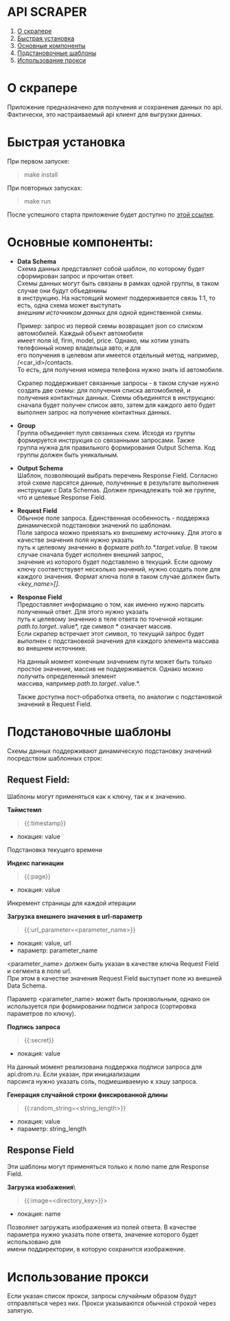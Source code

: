 
API SCRAPER
=========  

1. [О скрапере](#about)
2. [Быстрая установка](#install)
3. [Основные компоненты](#components)
4. [Подстановочные шаблоны](#templates)
5. [Использование прокси](#proxy)

<a id="about"></a>
# О скрапере


Приложение предназначено для получения и сохранения данных по api.  Фактически, это настраиваемый api клиент для выгрузки данных.

<a id="install"></a>
# Быстрая установка

При первом запуске:
> make install

При повторных запусках:
> make run

После успешного старта приложение будет доступно по  [этой ссылке](https://localhost:80/home).

<a id="components"></a>
# Основные компоненты:

- **Data Schema**  \
  Схема данных представляет собой шаблон, по которому будет сформирован запрос и прочитан ответ.  
  Схемы данных могут быть связаны в рамках одной группы, в таком случае они будут объеденины  
  в инструкцию. На настоящий момент поддерживается связь 1:1, то есть, одна схема может выступать  
  *внешним источником данных* для одной единственной схемы.

  Пример: запрос из первой схемы возвращает json со списком автомобилей. Каждый объект автомобиля  
  имеет поля id, firm, model, price. Однако, мы хотим узнать телефонный номер владельца авто, и для   
  его получения в целевом апи имеется отдельный метод, например, /<car_id>/contacts.  
  То есть, для получения номера телефона нужно знать id автомобиля.

  Скрапер поддерживает связанные запросы - в таком случае нужно создать две схемы: для получения списка автомобилей, и  
  получения контактных данных. Схемы объединятся в инструкцию: сначала будет получен список авто, затем для каждого авто будет  
  выполнен запрос на получение контактных данных.

- **Group**  \
  Группа объединяет пулл связанных схем. Исходя из группы формируется инструкция со связанными запросами. Также  
  группа нужна для правильного формирования Output Schema. Код группы должен быть уникальным.

- **Output Schema**  \
  Шаблон, позволяющий выбрать перечень Response Field. Согласно этой схеме парсятся данные, полученные в результате выполнения  
  инструкции с Data Schemas. Должен принадлежать той же группе, что и целевые Response Field.

- **Request Field**  \
  Обычное поле запроса. Единственная особенность - поддержка динамической подстановки значений по шаблонам.  
  Поле запроса можно привязать ко внешнему источнику. Для этого в качестве значения поля нужно указать  
  путь к целевому значению в формате *path.to.\*.target.value*. В таком случае сначала будет исполнен внешний запрос,  
  значение из которого будет подставлено в текущий.
  Если одному ключу соответствувет несколько значений, нужно создать поле для каждого значения. Формат ключа поля в таком случае должен быть  
  *<key_name>[]*.

- **Response Field**  \
  Предоставляет информацию о том, как именно нужно парсить полученный ответ. Для этого нужно указать  
  путь к целевому значению в теле ответа по точечной нотации: *path.to.target.*.value*, где символ * означает массив.  
  Если скрапер встречает этот символ, то текущий запрос будет выполнен с подстановкой значения для каждого элемента массива во внешнем источнике.

  На данный момент конечным значением пути может быть только простое значение, массив не поддерживается. Однако можно получить определенный элемент  
  массива, например *path.to.target.*.value.<index>*.

  Также доступна пост-обработка ответа, по аналогии с подстановкой значений в Request Field.


<a id="templates"></a>
# Подстановочные шаблоны

Схемы данных поддерживают динамическую подстановку значений посредством шаблонных строк:


## Request Field:

Шаблоны могут применяться как к ключу, так и к значению.

**Таймстемп**
>{{:timestamp}}

- локация: value

Подстановка текущего времени

**Индекс пагинации**


>{{:page}}

- локация: value

Инкремент страницы для каждой итерации

**Загрузка внешнего значения в url-параметр**

>{{:url_parameter=<parameter_name>}}
- локация: value, url
- параметр: parameter_name

<parameter_name>  должен быть указан в качестве ключа Request Field и сегмента в поле url.  
При этом в качестве значения Request Field выступает поле из внешней Data Schema.

Параметр <parameter_name> может быть произвольным, однако он используется при формировании подписи запроса (сортировка параметров по ключу).

**Подпись запроса**
>{{:secret}}

- локация: value

На данный момент реализована поддержка подписи запроса для api.drom.ru. Если указан, при инициализации   
парсинга нужно указать соль, подмешиваемую к хэшу запроса.

**Генерация случайной строки фиксированной длины**
>{{:random_string=<string_length>}}

- локация: value
- параметр: string_length



## Response Field
Эти шаблоны могут применяться только к полю name для Response Field.

**Загрузка изобажения**\
>{{:image=<directory_key>}}>

- локация: name

Позволяет загружать изображения из полей ответа. В качестве параметра нужно указать поле ответа, значение которого будет использовано для  
имени поддиректории, в которую сохранится изображение.

<a id="proxy"></a>
# Использование прокси
Если указан список прокси, запросы случайным образом будут отправляться через них.
Прокси указываются обычной строкой через запятую.